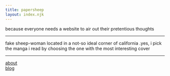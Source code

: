 ```yaml
---
title: papersheep
layout: index.njk
---
```


because everyone needs a website to air out their pretentious thoughts

---

fake sheep-woman located in a not-so ideal corner of california .yes, i pick the manga i read by choosing the one with the most interesting cover

---

[about](/about)  
[blog](/blog)
